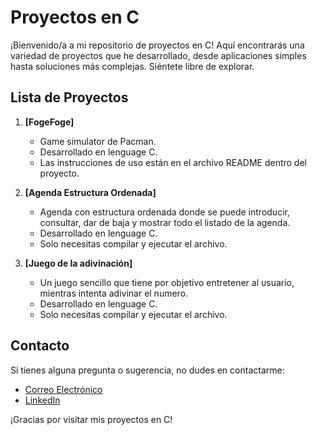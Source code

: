 # Proyectos en C

¡Bienvenido/a a mi repositorio de proyectos en C! Aquí encontrarás una variedad de proyectos que he desarrollado, desde aplicaciones simples hasta soluciones más complejas. Siéntete libre de explorar.

## Lista de Proyectos

1. **[FogeFoge]**
   - Game simulator de Pacman.
   - Desarrollado en lenguage C.
   - Las instrucciones de uso están en el archivo README dentro del proyecto.

2. **[Agenda Estructura Ordenada]**
   - Agenda con estructura ordenada donde se puede introducir, consultar, dar de baja y mostrar todo el listado de la agenda.
   - Desarrollado en lenguage C.
   - Solo necesitas compilar y ejecutar el archivo.

3. **[Juego de la adivinación]**
   - Un juego sencillo que tiene por objetivo entretener al usuario, mientras intenta adivinar el numero.
   - Desarrollado en lenguage C.
   - Solo necesitas compilar y ejecutar el archivo.

## Contacto

Si tienes alguna pregunta o sugerencia, no dudes en contactarme:

- [Correo Electrónico](mailto:gustavoiago@hotmail.com)
- [LinkedIn](https://www.linkedin.com/in/gustavoiago/)


¡Gracias por visitar mis proyectos en C!
